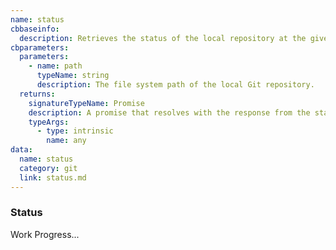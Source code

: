 ```yaml
---
name: status
cbbaseinfo:
  description: Retrieves the status of the local repository at the given path.
cbparameters:
  parameters:
    - name: path
      typeName: string
      description: The file system path of the local Git repository.
  returns:
    signatureTypeName: Promise
    description: A promise that resolves with the response from the status event.
    typeArgs:
      - type: intrinsic
        name: any
data:
  name: status
  category: git
  link: status.md
---
```

<CBBaseInfo/> 
 <CBParameters/>

### Status

Work Progress...